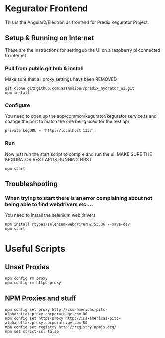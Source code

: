 # Kegurator Frontend
This is the Angular2/Electron Js frontend for Predix Kegurator Project. 

## Setup & Running on Internet 
These are the instructions for setting up the UI on a raspberry pi connected to internet 

### Pull from public git hub & install
Make sure that all proxy settings have been REMOVED

```
git clone git@github.com:azzmodious/predix_hydrator_ui.git
npm install
```
### Configure
You need to open up the app/common/kegurator/kegurator.service.ts and change the port to match the one being used for the rest api

```
private kegURL = 'http://localhost:1337';
```

### Run 
Now just run the start script to compile and run the ui. 
MAKE SURE THE KEGURATOR REST API IS RUNNING FIRST
```
npm start
```

## Troubleshooting 

### When trying to start there is an error complaining about not being able to find webdrivers etc....
You need to install the selenium web drivers
```
npm install @types/selenium-webdriver@2.53.36 --save-dev
npm start
```

# Useful Scripts 

## Unset Proxies 
```
npm config rm proxy
npm config rm https-proxy

```

## NPM Proxies and stuff

```
npm config set proxy http://iss-americas-pitc-alpharettaz.proxy.corporate.ge.com:80
npm config set https-proxy http://iss-americas-pitc-alpharettaz.proxy.corporate.ge.com:80
npm config set registry http://registry.npmjs.org/
npm set strict-ssl false
```